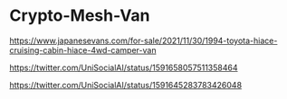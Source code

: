 # Crypto-Mesh-Van
https://www.japanesevans.com/for-sale/2021/11/30/1994-toyota-hiace-cruising-cabin-hiace-4wd-camper-van

https://twitter.com/UniSocialAI/status/1591658057511358464

https://twitter.com/UniSocialAI/status/1591645283783426048
